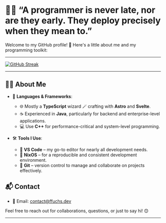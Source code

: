 # 🧙‍♂️ “A programmer is never late, nor are they early. They deploy precisely when they mean to.”

Welcome to my GitHub profile! 👋 Here's a little about me and my programming toolkit:

-----

[![GitHub Streak](https://streak-stats.demolab.com?user=FabulousCodingFox&theme=transparent&hide_border=true&card_height=220)](https://git.io/streak-stats)

------

## 👨‍💻 **About Me**

- 🌟 **Languages & Frameworks**:  
  - 🌐 Mostly a **TypeScript** wizard 🪄 crafting with **Astro** and **Svelte**.  
  - ☕ Experienced in **Java**, particularly for backend and enterprise-level applications.  
  - 💻 Use **C++** for performance-critical and system-level programming.

- 🛠 **Tools I Use**:  
  - 🔭 **VS Code** – my go-to editor for nearly all development needs.  
  - 🐧 **NixOS** – for a reproducible and consistent development environment.  
  - 🐙 **Git** – version control to manage and collaborate on projects effectively.  

## 📬 **Contact**
- 📧 Email: [contact@ffuchs.dev](mailto:contact@ffuchs.dev)

Feel free to reach out for collaborations, questions, or just to say hi! 😊

------
